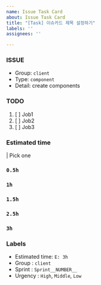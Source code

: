```yaml
---
name: Issue Task Card
about: Issue Task Card
title: "[Task] 이슈카드 제목 설정하기"
labels: ''
assignees: ''

---
```


### ISSUE
- Group:  `client`
- Type: `component`
- Detail: create components

### TODO
1. [ ] Job1
2. [ ] Job2
3. [ ] Job3

### Estimated time
| Pick one
### `0.5h`
### `1h`
### `1.5h`
### `2.5h`
### `3h`

### Labels
- Estimated time: `E: 3h`
- Group : `client`
- Sprint : `Sprint__NUMBER__`
- Urgency : `High`, `Middle`, `Low`
